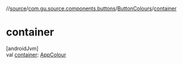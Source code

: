 //[source](../../../index.md)/[com.gu.source.components.buttons](../index.md)/[ButtonColours](index.md)/[container](container.md)

# container

[androidJvm]\
val [container](container.md): [AppColour](../../com.gu.source.daynight/-app-colour/index.md)
